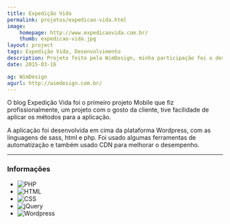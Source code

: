 ```yaml
---
title: Expedição Vida
permalink: projetos/expedicao-vida.html
image:
    homepage: http://www.expedicaovida.com.br/
    thumb: expedicao-vida.jpg
layout: project
tags: Expedição Vida, Desenvolvimento
description: Projeto feito pela WimDesign, minha participação foi o desenvolvimento front-end e back-end.
date: 2015-03-16

ag: WimDesign
agurl: http://wimdesign.com.br/
---
```


O blog Expedição Vida foi o primeiro projeto Mobile que fiz profissionalmente, um projeto com o gosto da cliente, tive facilidade de aplicar os métodos para a aplicação.

A aplicação foi desenvolvida em cima da plataforma Wordpress, com as linguagens de sass, html e php. Foi usado algumas ferramentas de automatização e também usado CDN para melhorar o desempenho.

---------

### Informações

- ![PHP](http://ipsumimage.appspot.com/128x128?b=f0f0f0&f=666&l=+PHP+)
- ![HTML](http://ipsumimage.appspot.com/128x128?b=f0f0f0&f=666&l=+HTML+)
- ![CSS](http://ipsumimage.appspot.com/128x128?b=f0f0f0&f=666&l=+CSS+)
- ![jQuery](http://ipsumimage.appspot.com/128x128?b=f0f0f0&f=666&l=+jQuery+)
- ![Wordpress](http://ipsumimage.appspot.com/128x128?b=f0f0f0&f=666&l=+Wordpress+)